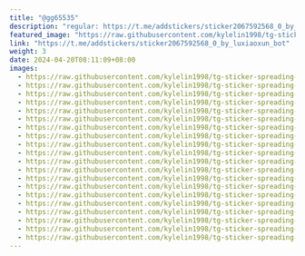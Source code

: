 ```yaml
---
title: "@gg65535"
description: "regular: https://t.me/addstickers/sticker2067592568_0_by_luxiaoxun_bot"
featured_image: "https://raw.githubusercontent.com/kylelin1998/tg-sticker-spreading-worldwide-images/main/img/7bdd458b-3988-4951-91cc-328ce164cf9b.jpg"
link: "https://t.me/addstickers/sticker2067592568_0_by_luxiaoxun_bot"
weight: 3
date: 2024-04-20T08:11:09+08:00
images:
  - https://raw.githubusercontent.com/kylelin1998/tg-sticker-spreading-worldwide-images/main/img/7bdd458b-3988-4951-91cc-328ce164cf9b.jpg
  - https://raw.githubusercontent.com/kylelin1998/tg-sticker-spreading-worldwide-images/main/img/2108ed95-73cd-4274-8a2f-6a67bfaf8a03.jpg
  - https://raw.githubusercontent.com/kylelin1998/tg-sticker-spreading-worldwide-images/main/img/acb5cea1-84b3-4246-a224-b507f3d9ee5f.jpg
  - https://raw.githubusercontent.com/kylelin1998/tg-sticker-spreading-worldwide-images/main/img/84fe2e0f-1bfe-4811-af0b-b3779816b37b.jpg
  - https://raw.githubusercontent.com/kylelin1998/tg-sticker-spreading-worldwide-images/main/img/7edb1c9a-b7f9-4bd2-9849-d0db960a6c33.jpg
  - https://raw.githubusercontent.com/kylelin1998/tg-sticker-spreading-worldwide-images/main/img/e85a42c1-1a10-43df-a150-f2dd3b4a9a77.jpg
  - https://raw.githubusercontent.com/kylelin1998/tg-sticker-spreading-worldwide-images/main/img/94848136-a2a1-4f3f-964d-453b9bc3e19a.jpg
  - https://raw.githubusercontent.com/kylelin1998/tg-sticker-spreading-worldwide-images/main/img/49c97f80-4e36-4278-af61-a8e25d94153d.jpg
  - https://raw.githubusercontent.com/kylelin1998/tg-sticker-spreading-worldwide-images/main/img/7e758dc2-65cf-4c55-b49d-4080d4cd88f7.jpg
  - https://raw.githubusercontent.com/kylelin1998/tg-sticker-spreading-worldwide-images/main/img/c43d3f2a-8660-4025-83af-a3f4e3275999.jpg
  - https://raw.githubusercontent.com/kylelin1998/tg-sticker-spreading-worldwide-images/main/img/323a72c8-97c0-4f25-81b3-47597b2f6265.jpg
  - https://raw.githubusercontent.com/kylelin1998/tg-sticker-spreading-worldwide-images/main/img/2d28d9df-4236-4aad-bd8b-cc17f24b00b9.jpg
  - https://raw.githubusercontent.com/kylelin1998/tg-sticker-spreading-worldwide-images/main/img/b0679cb7-4c8f-4577-a1f5-11480e78e984.jpg
  - https://raw.githubusercontent.com/kylelin1998/tg-sticker-spreading-worldwide-images/main/img/8aa03d6e-153c-48dd-afc3-018d9edfdef8.jpg
  - https://raw.githubusercontent.com/kylelin1998/tg-sticker-spreading-worldwide-images/main/img/05682928-d700-4f4a-b5b0-3abe19e17681.jpg
  - https://raw.githubusercontent.com/kylelin1998/tg-sticker-spreading-worldwide-images/main/img/e189c540-b2e9-481b-9344-95e8363b32a1.jpg
  - https://raw.githubusercontent.com/kylelin1998/tg-sticker-spreading-worldwide-images/main/img/a316c23a-a5d7-4120-81cc-68a5eea4673a.jpg
  - https://raw.githubusercontent.com/kylelin1998/tg-sticker-spreading-worldwide-images/main/img/eea63fb9-5723-4123-8c9e-de6d0fd41fd4.jpg
  - https://raw.githubusercontent.com/kylelin1998/tg-sticker-spreading-worldwide-images/main/img/8070d30a-cd81-47e4-8749-246b8ff88bd3.jpg
  - https://raw.githubusercontent.com/kylelin1998/tg-sticker-spreading-worldwide-images/main/img/fb267225-7412-42c9-b8f6-e6ed0dbde2f8.jpg
---
```

